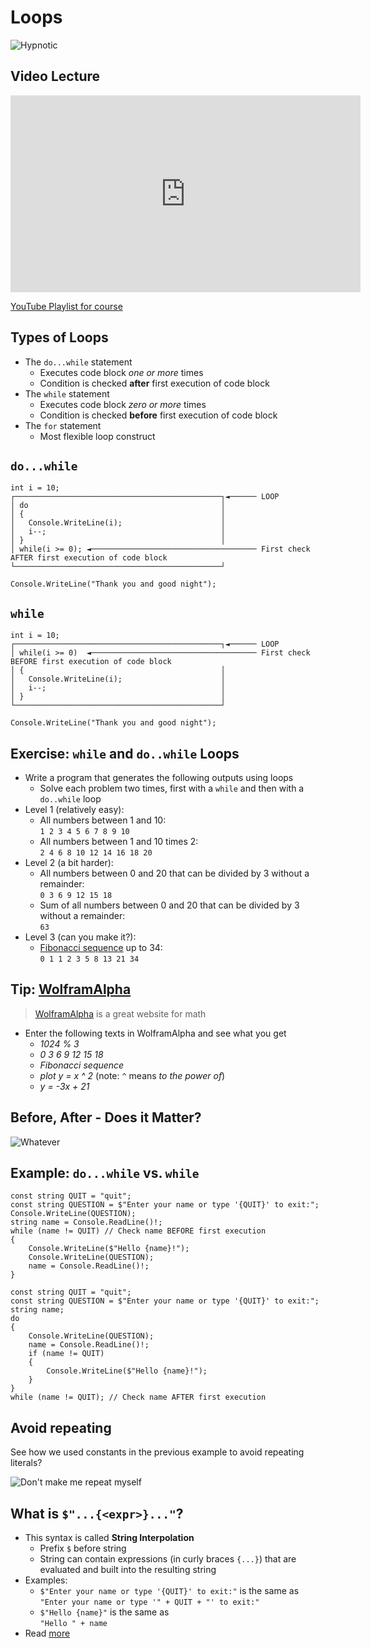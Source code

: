 # Loops

![Hypnotic](https://64.media.tumblr.com/5f507b2deaa1fedf531636ed8cd95dfa/61d92977df3924b4-59/s500x750/274e24800946c366e6b934f3abfdca5516d6f205.gifv)


## Video Lecture

<iframe width="560" height="315" src="https://www.youtube.com/embed/sQ48jTCPgqI" title="YouTube video player" frameborder="0" allow="accelerometer; autoplay; clipboard-write; encrypted-media; gyroscope; picture-in-picture" allowfullscreen></iframe>

[YouTube Playlist for course](https://youtube.com/playlist?list=PLhGL9p3BWHwsJN6kbQPOVZpEw2NXQXZQN)


## Types of Loops

* The <!-- .element: class="fragment" --> `do...while` statement
  * Executes code block *one or more* times
  * Condition is checked **after** first execution of code block
* The <!-- .element: class="fragment" --> `while` statement
  * Executes code block *zero or more* times
  * Condition is checked **before** first execution of code block
* The <!-- .element: class="fragment" --> `for` statement
  * Most flexible loop construct


## `do...while`

```cs[|2-9|8]
int i = 10;
┌──────────────────────────────────────────────┐◄────── LOOP
│ do                                           │
│ {                                            │
│   Console.WriteLine(i);                      │
│   i--;                                       │
│ }                                            │
│ while(i >= 0); ◄───────────────────────────────────── First check AFTER first execution of code block
└──────────────────────────────────────────────┘        

Console.WriteLine("Thank you and good night");
```


## `while`

```cs[|2-8|3]
int i = 10;
┌──────────────────────────────────────────────┐◄────── LOOP
│ while(i >= 0)  ◄───────────────────────────────────── First check BEFORE first execution of code block
│ {                                            │
│   Console.WriteLine(i);                      │
│   i--;                                       │
│ }                                            │
└──────────────────────────────────────────────┘        

Console.WriteLine("Thank you and good night");
```


## Exercise: `while` and `do..while` Loops

* Write <!-- .element: class="fragment" --> a program that generates the following outputs using loops
  * Solve each problem two times, first with a `while` and then with a `do..while` loop
* Level <!-- .element: class="fragment" --> 1 (relatively easy):
  * All numbers between 1 and 10:<br/>
    `1 2 3 4 5 6 7 8 9 10`
  * All numbers between 1 and 10 times 2:<br/>
    `2 4 6 8 10 12 14 16 18 20`
* Level <!-- .element: class="fragment" --> 2 (a bit harder):
  * All numbers between 0 and 20 that can be divided by 3 without a remainder:<br/>
    `0 3 6 9 12 15 18`
  * Sum of all numbers between 0 and 20 that can be divided by 3 without a remainder:<br/>
    `63`
* Level <!-- .element: class="fragment" --> 3 (can you make it?):
  * [Fibonacci sequence](https://en.wikipedia.org/wiki/Fibonacci_number) up to 34:<br/>
    `0 1 1 2 3 5 8 13 21 34`


## Tip: [WolframAlpha](https://www.wolframalpha.com/)

> [WolframAlpha](https://www.wolframalpha.com/) is a great website for math

* Enter <!-- .element: class="fragment" --> the following texts in WolframAlpha and see what you get
  * *1024 % 3*
  * *0 3 6 9 12 15 18*
  * *Fibonacci sequence*
  * *plot y = x ^ 2*  (note: `^` means *to the power of*)
  * *y = -3x + 21*


## Before, After - Does it Matter?

![Whatever](https://i.pinimg.com/originals/90/ed/c9/90edc9255ad708e15e88586eb7703007.gif)


## Example: `do...while` vs. `while`

```cs[|5]
const string QUIT = "quit";
const string QUESTION = $"Enter your name or type '{QUIT}' to exit:";
Console.WriteLine(QUESTION);
string name = Console.ReadLine()!;
while (name != QUIT) // Check name BEFORE first execution
{
    Console.WriteLine($"Hello {name}!");
    Console.WriteLine(QUESTION);
    name = Console.ReadLine()!;
}
```
<!-- .element: class="fragment" -->

```cs[|4,13]
const string QUIT = "quit";
const string QUESTION = $"Enter your name or type '{QUIT}' to exit:";
string name;
do
{
    Console.WriteLine(QUESTION);
    name = Console.ReadLine()!;
    if (name != QUIT)
    {
        Console.WriteLine($"Hello {name}!");
    }
}
while (name != QUIT); // Check name AFTER first execution
```
<!-- .element: class="fragment" -->


## Avoid repeating

See how we used constants in the previous example to avoid repeating literals?

![Don't make me repeat myself](https://memegenerator.net/img/instances/47652559/dont-make-me-repeat-myself.jpg)


## What is `$"...{<expr>}..."`?

* This <!-- .element: class="fragment" --> syntax is called **String Interpolation**
  * Prefix `$` before string
  * String can contain expressions (in curly braces `{...}`) that are evaluated and built into the resulting string
* Examples: <!-- .element: class="fragment" -->
  * `$"Enter your name or type '{QUIT}' to exit:"` is the same as <br/> `"Enter your name or type '" + QUIT + "' to exit:"`
  * `$"Hello {name}"` is the same as <br/> `"Hello " + name`
* Read <!-- .element: class="fragment" --> [more](https://docs.microsoft.com/en-us/dotnet/csharp/language-reference/tokens/interpolated)
